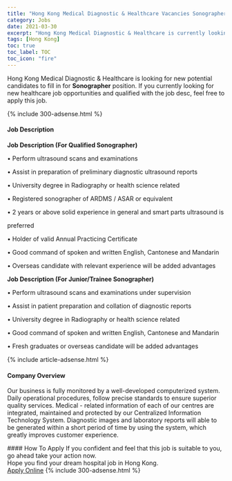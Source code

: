 ```yaml
---
title: "Hong Kong Medical Diagnostic & Healthcare Vacancies Sonographer" 
category: Jobs 
date: 2021-03-30 
excerpt: "Hong Kong Medical Diagnostic & Healthcare is currently looking for suitable person to fill in the Sonographer which positioned at Hong Kong" 
tags: [Hong Kong] 
toc: true 
toc_label: TOC 
toc_icon: "fire" 
--- 
```


<p>Hong Kong Medical Diagnostic & Healthcare is looking for new potential candidates to fill in for <b>Sonographer</b> position. If you currently looking for new healthcare job opportunities and qualified with the job desc, feel free to apply this job.
</p>{% include 300-adsense.html %} 
<div><div><h4>Job Description</h4></div><div><div><span><div><p><strong>Job Description (For Qualified Sonographer)</strong></p><p>&#8226; Perform ultrasound scans and examinations</p><p>&#8226; Assist in preparation of preliminary diagnostic ultrasound reports</p><p>&#8226; University degree in Radiography or health science related</p><p>&#8226; Registered sonographer of ARDMS / ASAR or equivalent</p><p>&#8226; 2 years or above solid experience in general and smart parts ultrasound is</p><p>preferred</p><p>&#8226; Holder of valid Annual Practicing Certificate</p><p>&#8226; Good command of spoken and written English, Cantonese and Mandarin</p><p>&#8226; Overseas candidate with relevant experience will be added advantages</p><p><strong>Job Description (For Junior/Trainee Sonographer)</strong></p><p>&#8226; Perform ultrasound scans and examinations under supervision</p><p>&#8226; Assist in patient preparation and collation of diagnostic reports</p><p>&#8226; University degree in Radiography or health science related</p><p>&#8226; Good command of spoken and written English, Cantonese and Mandarin</p><p>&#8226; Fresh graduates or overseas candidate will be added advantages</p></div></span></div></div></div> 
{% include article-adsense.html %} 
<div><div><h4>Company Overview</h4></div><div><div><span><div><p>Our business is fully monitored by a well-developed computerized system. Daily operational procedures, follow precise standards to ensure superior quality services. Medical - related information of each of our centres are integrated, maintained and protected by our Centralized Information Technology System. Diagnostic images and laboratory reports will able to be generated within a short period of time by using the system, which greatly improves customer experience.</p></div></span></div></div></div> 
#### How To Apply 
If you confident and feel that this job is suitable to you, go ahead take your action now. <br/> 
Hope you find your dream hospital job in Hong Kong. <br/> 
<a href="https://www.jobstreet.com.my/en/job/sonographer-4520544?jobId=jobstreet-my-job-4520544" class="btn btn--warning" target="_blank" rel="nofollow noopenner">Apply Online</a> 
{% include 300-adsense.html %} 